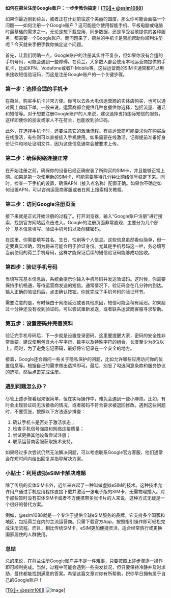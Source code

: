 **如何在荷兰注册Google账户：一步步教你搞定！[[TG💪+ @esim1088](https://t.me/s/esim1088)]**

如果你最近刚到荷兰，或者正在计划前往这个美丽的国度，那么你可能会面临一个问题——如何注册一个Google账户？这可能是你使用智能手机、平板电脑或电脑时最基础的需求之一。无论是想下载应用、同步数据，还是享受谷歌提供的各种服务，都需要一个Google账户。而问题来了，荷兰的手机卡是否能帮助你顺利注册呢？今天就来手把手教你搞定这个问题。

首先，让我们明确一点，Google账户的注册其实并不复杂，但如果你没有合适的手机号码，可能会遇到一些障碍。在荷兰，大多数人都会使用本地运营商提供的手机卡，比如KPN、Vodafone或者T-Mobile等。这些运营商的SIM卡通常都可以用来接收短信验证码，而这是注册Google账户的一个关键步骤。

### 第一步：选择合适的手机卡

在荷兰，购买手机卡非常方便。你可以去各大电信运营商的实体店购买，也可以通过网上商城下单。一般来说，运营商都会提供几种套餐供你选择，包括流量、通话和短信等。对于想要注册Google账户的人来说，建议选择支持国际短信的服务，这样即使你的朋友或家人不在荷兰，也能收到验证码。

此外，在选择手机卡时，还要注意它的激活流程。有些运营商可能要求你在购买后在线激活，有些则可以直接插入手机使用。如果需要在线激活，记得提前准备好身份证件和地址证明文件，因为这些信息通常会被要求上传。

### 第二步：确保网络连接正常

在开始注册之前，确保你的设备已经正确安装了所购买的SIM卡，并且能够正常上网。如果是第一次使用新的SIM卡，可能需要等待几分钟让网络信号稳定下来。同时，检查一下手机的设置，确保APN（接入点名称）配置正确。如果你不确定如何设置APN，可以咨询运营商客服或者在网上搜索相关教程。

### 第三步：访问Google注册页面

接下来就是正式开始注册的过程了。打开浏览器，输入“Google账户注册”进行搜索，找到官方网站后点击进入。Google的注册页面非常直观，主要分为几个部分：基本信息填写、验证手机号码以及创建密码。

在这里，你需要填写姓名、生日、性别等个人信息。这些信息虽然看似简单，但一定要真实准确，因为将来可能会用于验证身份。尤其是手机号码这一栏，务必填写当前使用的荷兰手机号码，这样才能保证后续的短信验证码能够成功接收。

### 第四步：验证手机号码

当填写完基本信息后，系统会提示你输入手机号码并发送验证码。这时候，你需要保持手机畅通，等待运营商发送的短信。通常情况下，验证码会在几分钟内到达。输入正确的验证码后，点击确认按钮，你就完成了手机号码的验证环节。

需要注意的是，有时候由于网络延迟或者其他原因，短信可能会稍有延迟。如果超过十分钟还没有收到验证码，可以尝试重新发送，或者联系运营商客服寻求帮助。

### 第五步：设置密码并完善资料

验证完手机号码后，下一步就是设置登录密码。这里要提醒大家，密码的安全性非常重要。建议使用包含大小写字母、数字以及特殊字符的组合，长度至少为8位以上。同时，为了避免忘记密码，最好将它记录在一个安全的地方。

接着，Google还会询问一些关于隐私保护的问题，比如允许哪些应用访问你的位置信息等。根据自己的需求做出选择即可。最后，别忘了勾选同意条款和服务协议的选项，然后点击完成注册。

### 遇到问题怎么办？

尽管上述步骤看起来很简单，但在实际操作中，难免会遇到一些小麻烦。比如，有时会出现验证码无法接收的情况，或者密码不符合要求被退回修改。遇到这些问题时，不要慌张，按照以下方法逐步排查：

1. 确认手机卡是否处于激活状态；
2. 检查手机信号强度和网络连接质量；
3. 尝试更换其他设备尝试注册；
4. 联系运营商客服获取技术支持。

如果经过多次尝试仍然无法解决问题，可以考虑联系Google官方客服，他们通常会在短时间内给出回复并指导解决方案。

### 小贴士：利用虚拟eSIM卡解决难题

除了传统的实体SIM卡外，近年来兴起了一种叫做虚拟eSIM的技术。这种技术允许用户通过手机应用程序直接下载并激活一张电子版的SIM卡，无需物理插入。对于那些暂时没有实体SIM卡或者不方便携带多张卡片的人来说，这种方式无疑是一个很好的替代方案。

例如，@esim1088就是一个专注于提供全球eSIM服务的品牌，它支持多个国家和地区，包括荷兰在内的主流运营商。只需下载官方App，按照指引操作即可轻松完成注册流程。而且，相比传统SIM卡，eSIM更加便捷灵活，适合经常旅行或更换国家居住的人群使用。

### 总结

总的来说，在荷兰注册Google账户并不是一件难事，只要按照上述步骤逐一操作即可顺利完成。当然，过程中可能会遇到一些突发状况，但只要保持冷静并及时求助，最终都能找到满意的答案。希望这篇文章对你有所帮助，祝你早日拥有属于自己的Google账户！

[[TG💪+ @esim1088](https://t.me/s/esim1088) ![Image](https://i.postimg.cc/4NQfJmqS/Snipaste-2025-05-13-00-14-12.png)]
